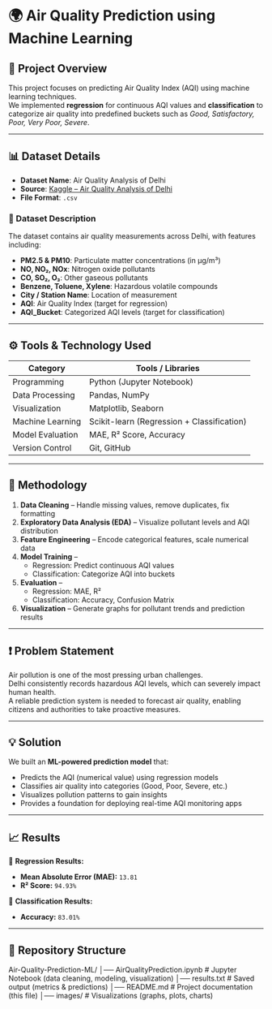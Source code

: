 # 🌍 Air Quality Prediction using Machine Learning

## 📌 Project Overview  
This project focuses on predicting Air Quality Index (AQI) using machine learning techniques.  
We implemented **regression** for continuous AQI values and **classification** to categorize air quality into predefined buckets such as *Good, Satisfactory, Poor, Very Poor, Severe*.  

---

## 📊 Dataset Details  
- **Dataset Name**: Air Quality Analysis of Delhi  
- **Source**: [Kaggle – Air Quality Analysis of Delhi](https://www.kaggle.com/code/yashvi/air-quality-analysis-of-delhi/input)  
- **File Format**: `.csv`  

### 📑 Dataset Description  
The dataset contains air quality measurements across Delhi, with features including:  
- **PM2.5 & PM10**: Particulate matter concentrations (in µg/m³)  
- **NO, NO₂, NOx**: Nitrogen oxide pollutants  
- **CO, SO₂, O₃**: Other gaseous pollutants  
- **Benzene, Toluene, Xylene**: Hazardous volatile compounds  
- **City / Station Name**: Location of measurement  
- **AQI**: Air Quality Index (target for regression)  
- **AQI_Bucket**: Categorized AQI levels (target for classification)  

---

## ⚙️ Tools & Technology Used  

| Category            | Tools / Libraries |
|---------------------|------------------|
| Programming         | Python (Jupyter Notebook) |
| Data Processing     | Pandas, NumPy |
| Visualization       | Matplotlib, Seaborn |
| Machine Learning    | Scikit-learn (Regression + Classification) |
| Model Evaluation    | MAE, R² Score, Accuracy |
| Version Control     | Git, GitHub |

---

## 🔬 Methodology  
1. **Data Cleaning** – Handle missing values, remove duplicates, fix formatting  
2. **Exploratory Data Analysis (EDA)** – Visualize pollutant levels and AQI distribution  
3. **Feature Engineering** – Encode categorical features, scale numerical data  
4. **Model Training** –  
   - Regression: Predict continuous AQI values  
   - Classification: Categorize AQI into buckets  
5. **Evaluation** –  
   - Regression: MAE, R²  
   - Classification: Accuracy, Confusion Matrix  
6. **Visualization** – Generate graphs for pollutant trends and prediction results  

---

## ❗ Problem Statement  
Air pollution is one of the most pressing urban challenges.  
Delhi consistently records hazardous AQI levels, which can severely impact human health.  
A reliable prediction system is needed to forecast air quality, enabling citizens and authorities to take proactive measures.  

---

## 💡 Solution  
We built an **ML-powered prediction model** that:  
- Predicts the AQI (numerical value) using regression models  
- Classifies air quality into categories (Good, Poor, Severe, etc.)  
- Visualizes pollution patterns to gain insights  
- Provides a foundation for deploying real-time AQI monitoring apps  

---

## 📈 Results  

📌 **Regression Results:**  
- **Mean Absolute Error (MAE):** `13.81`  
- **R² Score:** `94.93%`  

📌 **Classification Results:**  
- **Accuracy:** `83.01%`  

---

## 📂 Repository Structure  

Air-Quality-Prediction-ML/
│── AirQualityPrediction.ipynb # Jupyter Notebook (data cleaning, modeling, visualization)
│── results.txt # Saved output (metrics & predictions)
│── README.md # Project documentation (this file)
│── images/ # Visualizations (graphs, plots, charts)